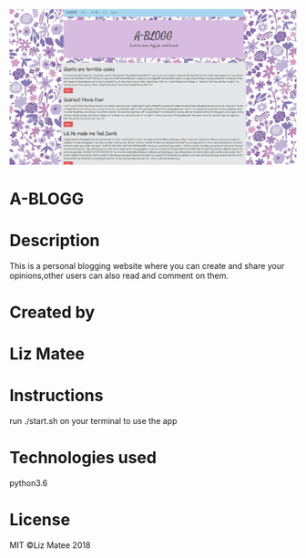 ![A-BLOGG](a-blogg.png)
# A-BLOGG
# Description
  This is a personal blogging website where you can create and share your opinions,other users can also read and comment on them.
  
# Created by
  # Liz Matee
 
# Instructions
  run ./start.sh on your terminal to use the app

# Technologies used
  python3.6
    
# License
  MIT ©Liz Matee 2018
